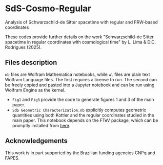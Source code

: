# SdS-Cosmo-Regular
Analysis of Schwarzschild-de Sitter spacetime with regular and FRW-based coordinates

<!-- [![DOI](https://zenodo.org/badge/469982786.svg)](https://zenodo.org/badge/latestdoi/469982786) -->

These codes provide further details on the work "Schwarzschild-de Sitter spacetime in regular coordinates with cosmological time" by L. Lima & D.C. Rodrigues (2025).

## Files description

`nb` files are Wolfram Mathematica notebooks, while `wl` files are plain text Wolfram Language files. The first requires a license to run. The second can be freely copied and pasted into a Jupyter notebook and can be run using Wolfram Engine as the kernel. 

* `Fig1` and `Fig3` provide the code to generate figures 1 and 3 of the main paper.
*  `SdS Geometric Characterization.nb` explicitly computes geometric quantities using both Kottler and the regular coordinates studied in the main paper. This notebook depends on the FTeV package, which can be promptly installed from [here](https://github.com/davi-rodrigues/FTeV).

## Acknowledgements
This work is in part supported by the Brazilian funding agencies CNPq and FAPES.